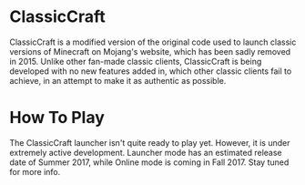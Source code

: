 # ClassicCraft
ClassicCraft is a modified version of the original code used to launch classic versions of Minecraft on Mojang's website, which has been sadly removed in 2015. Unlike other fan-made classic clients, ClassicCraft is being developed with no new features added in, which other classic clients fail to achieve, in an attempt to make it as authentic as possible.

# How To Play
The ClassicCraft launcher isn't quite ready to play yet. However, it is under extremely active development. Launcher mode has an estimated release date of Summer 2017, while Online mode is coming in Fall 2017. Stay tuned for more info.

